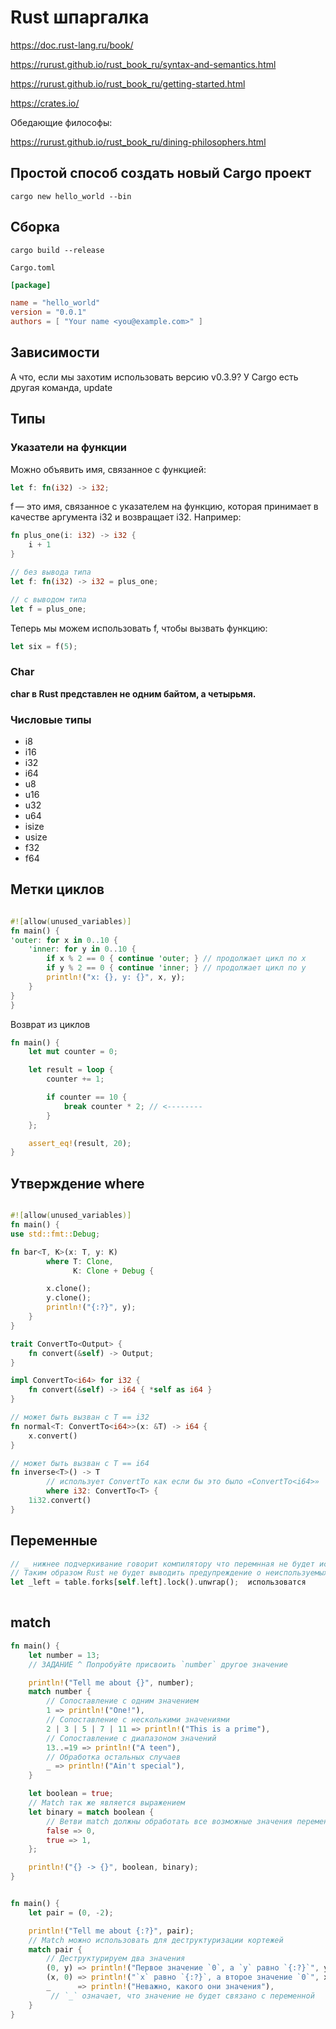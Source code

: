 # Rust шпаргалка

https://doc.rust-lang.ru/book/

https://rurust.github.io/rust_book_ru/syntax-and-semantics.html

https://rurust.github.io/rust_book_ru/getting-started.html

https://crates.io/


Обедающие философы:

https://rurust.github.io/rust_book_ru/dining-philosophers.html


## Простой способ создать новый Cargo проект

`cargo new hello_world --bin`

## Сборка

`cargo build --release`

`Cargo.toml`

```toml
[package]

name = "hello_world"
version = "0.0.1"
authors = [ "Your name <you@example.com>" ]
```
## Зависимости

А что, если мы захотим использовать версию v0.3.9? У Cargo есть другая команда, update


## Типы

### Указатели на функции

Можно объявить имя, связанное с функцией:

```rust
let f: fn(i32) -> i32;
```
f — это имя, связанное с указателем на функцию, которая принимает в качестве аргумента i32 и возвращает i32. Например:


```rust
fn plus_one(i: i32) -> i32 {
    i + 1
}

// без вывода типа
let f: fn(i32) -> i32 = plus_one;

// с выводом типа
let f = plus_one;
```
Теперь мы можем использовать f, чтобы вызвать функцию:


```rust
let six = f(5);
```

### Char

**char в Rust представлен не одним байтом, а четырьмя.**

### Числовые типы

- i8
- i16
- i32
- i64
- u8
- u16
- u32
- u64
- isize
- usize
- f32
- f64

## Метки циклов

```rust

#![allow(unused_variables)]
fn main() {
'outer: for x in 0..10 {
    'inner: for y in 0..10 {
        if x % 2 == 0 { continue 'outer; } // продолжает цикл по x
        if y % 2 == 0 { continue 'inner; } // продолжает цикл по y
        println!("x: {}, y: {}", x, y);
    }
}
}

```

Возврат из циклов

```rust
fn main() {
    let mut counter = 0;

    let result = loop {
        counter += 1;

        if counter == 10 {
            break counter * 2; // <--------
        }
    };

    assert_eq!(result, 20);
}
```


## Утверждение where


```rust

#![allow(unused_variables)]
fn main() {
use std::fmt::Debug;

fn bar<T, K>(x: T, y: K)
        where T: Clone,
              K: Clone + Debug {

        x.clone();
        y.clone();
        println!("{:?}", y);
    }
}


```


```rust
trait ConvertTo<Output> {
    fn convert(&self) -> Output;
}

impl ConvertTo<i64> for i32 {
    fn convert(&self) -> i64 { *self as i64 }
}

// может быть вызван с T == i32
fn normal<T: ConvertTo<i64>>(x: &T) -> i64 {
    x.convert()
}

// может быть вызван с T == i64
fn inverse<T>() -> T
        // использует ConvertTo как если бы это было «ConvertTo<i64>»
        where i32: ConvertTo<T> {
    1i32.convert()
}

```


## Переменные 

```rust
// _ нижнее подчеркивание говорит компилятору что перемнная не будет использована
// Таким образом Rust не будет выводить предупреждение о неиспользуемых именах.
let _left = table.forks[self.left].lock().unwrap();  использоватся
 
```


## match

```rust
fn main() {
    let number = 13;
    // ЗАДАНИЕ ^ Попробуйте присвоить `number` другое значение

    println!("Tell me about {}", number);
    match number {
        // Сопоставление с одним значением
        1 => println!("One!"),
        // Сопоставление с несколькими значениями
        2 | 3 | 5 | 7 | 11 => println!("This is a prime"),
        // Сопоставление с диапазоном значений
        13..=19 => println!("A teen"),
        // Обработка остальных случаев
        _ => println!("Ain't special"),
    }

    let boolean = true;
    // Match так же является выражением
    let binary = match boolean {
        // Ветви match должны обработать все возможные значения переменной
        false => 0,
        true => 1,
    };

    println!("{} -> {}", boolean, binary);
}


fn main() {
    let pair = (0, -2);

    println!("Tell me about {:?}", pair);
    // Match можно использовать для деструктуризации кортежей
    match pair {
        // Деструктурируем два значения
        (0, y) => println!("Первое значение `0`, а `y` равно `{:?}`", y),
        (x, 0) => println!("`x` равно `{:?}`, а второе значение `0`", x),
        _      => println!("Неважно, какого они значения"),
         // `_` означает, что значение не будет связано с переменной
    }
}

```
